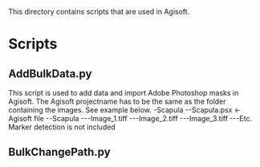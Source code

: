 This directory contains scripts that are used in Agisoft.

# Scripts
## AddBulkData.py
This script is used to add data and import Adobe Photoshop masks in Agisoft.
The Agisoft projectname has to be the same as the folder containing the images. See example below.
-Scapula
--Scapula.psx <- Agisoft file
--Scapula
---Image_1.tiff
---Image_2.tiff
---Image_3.tiff
---Etc.
Marker detection is not included

## BulkChangePath.py
